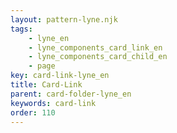 ```yaml
---
layout: pattern-lyne.njk
tags: 
    - lyne_en
    - lyne_components_card_link_en
    - lyne_components_card_child_en
    - page
key: card-link-lyne_en
title: Card-Link
parent: card-folder-lyne_en
keywords: card-link
order: 110
---
```


